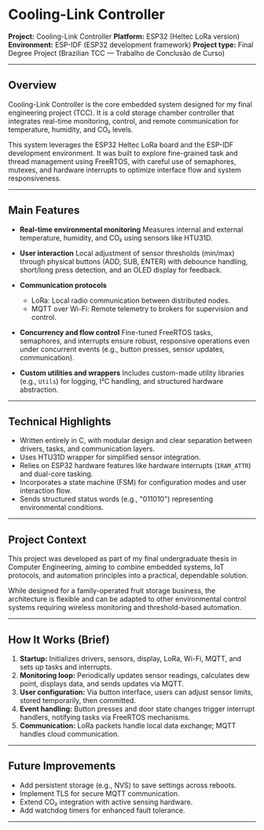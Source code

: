 # Cooling-Link Controller

**Project:** Cooling-Link Controller
**Platform:** ESP32 (Heltec LoRa version)
**Environment:** ESP-IDF (ESP32 development framework)
**Project type:** Final Degree Project (Brazilian TCC — Trabalho de Conclusão de Curso)

---

## Overview

Cooling-Link Controller is the core embedded system designed for my final engineering project (TCC). It is a cold storage chamber controller that integrates real-time monitoring, control, and remote communication for temperature, humidity, and CO₂ levels.

This system leverages the ESP32 Heltec LoRa board and the ESP-IDF development environment. It was built to explore fine-grained task and thread management using FreeRTOS, with careful use of semaphores, mutexes, and hardware interrupts to optimize interface flow and system responsiveness.

---

## Main Features

* **Real-time environmental monitoring**
  Measures internal and external temperature, humidity, and CO₂ using sensors like HTU31D.

* **User interaction**
  Local adjustment of sensor thresholds (min/max) through physical buttons (ADD, SUB, ENTER) with debounce handling, short/long press detection, and an OLED display for feedback.

* **Communication protocols**

  * LoRa: Local radio communication between distributed nodes.
  * MQTT over Wi-Fi: Remote telemetry to brokers for supervision and control.

* **Concurrency and flow control**
  Fine-tuned FreeRTOS tasks, semaphores, and interrupts ensure robust, responsive operations even under concurrent events (e.g., button presses, sensor updates, communication).

* **Custom utilities and wrappers**
  Includes custom-made utility libraries (e.g., `Utils`) for logging, I²C handling, and structured hardware abstraction.

---

## Technical Highlights

* Written entirely in C, with modular design and clear separation between drivers, tasks, and communication layers.
* Uses HTU31D wrapper for simplified sensor integration.
* Relies on ESP32 hardware features like hardware interrupts (`IRAM_ATTR`) and dual-core tasking.
* Incorporates a state machine (FSM) for configuration modes and user interaction flow.
* Sends structured status words (e.g., "011010") representing environmental conditions.

---

## Project Context

This project was developed as part of my final undergraduate thesis in Computer Engineering, aiming to combine embedded systems, IoT protocols, and automation principles into a practical, dependable solution.

While designed for a family-operated fruit storage business, the architecture is flexible and can be adapted to other environmental control systems requiring wireless monitoring and threshold-based automation.

---

## How It Works (Brief)

1. **Startup:** Initializes drivers, sensors, display, LoRa, Wi-Fi, MQTT, and sets up tasks and interrupts.
2. **Monitoring loop:** Periodically updates sensor readings, calculates dew point, displays data, and sends updates via MQTT.
3. **User configuration:** Via button interface, users can adjust sensor limits, stored temporarily, then committed.
4. **Event handling:** Button presses and door state changes trigger interrupt handlers, notifying tasks via FreeRTOS mechanisms.
5. **Communication:** LoRa packets handle local data exchange; MQTT handles cloud communication.

---

## Future Improvements

* Add persistent storage (e.g., NVS) to save settings across reboots.
* Implement TLS for secure MQTT communication.
* Extend CO₂ integration with active sensing hardware.
* Add watchdog timers for enhanced fault tolerance.

---
